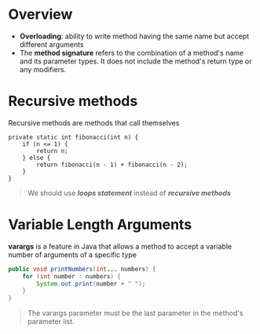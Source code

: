 # Overview
- **Overloading**: ability to write method having the same name but accept different arguments
- The **method signature** refers to the combination of a method's name and its parameter types. It does not include the method's return type or any modifiers.
# Recursive methods
 Recursive methods are methods that call themselves
```
private static int fibonacci(int n) {
	if (n <= 1) {
		return n;
	} else {
		return fibonacci(n - 1) + fibonacci(n - 2);
	}
}
```
> We should use ***loops statement*** instead of ***recursive methods***
# Variable Length Arguments
**varargs** is a feature in Java that allows a method to accept a variable number of arguments of a specific type
```java
public void printNumbers(int... numbers) {
	for (int number : numbers) {
		System.out.print(number + " ");
	}
}
```
> The varargs parameter must be the last parameter in the method's parameter list.
